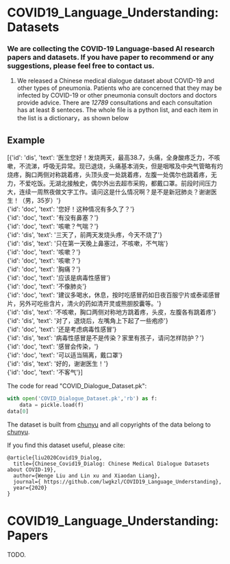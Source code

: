 # COVID19_Language_Understanding: Datasets
### We are collecting the COVID-19 Language-based AI research papers and datasets. If you have paper to recommend or any suggestions, please feel free to contact us.

1. We released a Chinese medical dialogue dataset about COVID-19 and other types of pneumonia. Patients who are concerned that they may be infected by COVID-19 or other pneumonia consult doctors and doctors provide advice. There are *12789* consultations and each consultation has at least 8 senteces.
The whole file is a python list, and each item in the list is a dictionary，as shown below
## Example
[{'id': 'dis', 'text': '医生您好！发烧两天，最高38.7，头痛，全身酸疼乏力，不咳嗽，不流涕，呼吸无异常。现已退烧，头痛基本消失，但是咽喉及中央气管略有灼烧疼，胸口两侧对称跳着疼，头顶头皮一处跳着疼，左腹一处偶尔也跳着疼，无力，不爱吃饭。无湖北接触史，偶尔外出去超市采购，都戴口罩。前段时间压力大，连续一周熬夜做文字工作。请问这是什么情况啊？是不是新冠肺炎？谢谢医生！（男，35岁）'} <br>
{'id': 'doc', 'text': '您好！这种情况有多久了？'} <br>
{'id': 'doc', 'text': '有没有鼻塞？'} <br>
{'id': 'doc', 'text': '咳嗽？气喘？'} <br>
{'id': 'dis', 'text': '三天了，前两天发烧头疼，今天不烧了'} <br>
{'id': 'dis', 'text': '只在第一天晚上鼻塞过，不咳嗽，不气喘'} <br>
{'id': 'doc', 'text': '咳嗽？'} <br>
{'id': 'doc', 'text': '咳嗽？'} <br>
{'id': 'doc', 'text': '胸痛？'} <br>
{'id': 'doc', 'text': '应该是病毒性感冒'}<br>
{'id': 'doc', 'text': '不像肺炎'}<br>
{'id': 'doc', 'text': '建议多喝水，休息，按时吃感冒药如日夜百服宁片或泰诺感冒片，另外可吃些含片，清火的药如清开灵或熊胆胶囊等。'}<br>
{'id': 'dis', 'text': '不咳嗽，胸口两侧对称地方跳着疼，头皮，左腹各有跳着疼'}<br>
{'id': 'dis', 'text': '对了，退烧后，左嘴角上下起了一些疱疹'}<br>
{'id': 'doc', 'text': '还是考虑病毒性感冒'}<br>
{'id': 'dis', 'text': '病毒性感冒是不是传染？家里有孩子，请问怎样防护？'}<br>
{'id': 'doc', 'text': '感冒会传染，'}<br>
{'id': 'doc', 'text': '可以适当隔离，戴口罩'}<br>
{'id': 'dis', 'text': '好的，谢谢医生！'}<br>
{'id': 'doc', 'text': '不客气'}]<br>

The code for read "COVID_Dialogue_Dataset.pk":<br>
```python
with open('COVID_Dialogue_Dataset.pk','rb') as f:
    data = pickle.load(f)
data[0]
```
The dataset is built from [chunyu](https://www.chunyuyisheng.com/) and all copyrights of the data belong to [chunyu](https://www.chunyuyisheng.com/).<br>

If you find this dataset useful, please cite:

```
@article{liu2020Covid19_Dialog,
  title={Chinese_Covid19_Dialog: Chinese Medical Dialogue Datasets about COVID-19},
  author={Wenge Liu and Lin xu and Xiaodan Liang},
  journal={ https://github.com/lwgkzl/COVID19_Language_Understanding}, 
  year={2020}
}
```

# COVID19_Language_Understanding: Papers
TODO.
